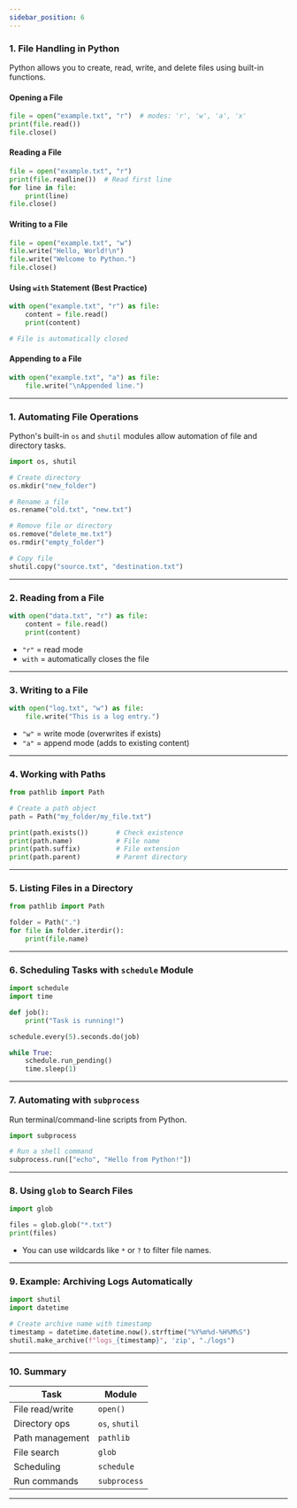 ```yaml
---
sidebar_position: 6
---
```


<!-- ## File Handling -->

### 1. File Handling in Python

Python allows you to create, read, write, and delete files using built-in functions.

#### Opening a File

```python
file = open("example.txt", "r")  # modes: 'r', 'w', 'a', 'x'
print(file.read())
file.close()
```

#### Reading a File

```python
file = open("example.txt", "r")
print(file.readline())  # Read first line
for line in file:
    print(line)
file.close()
```

#### Writing to a File

```python
file = open("example.txt", "w")
file.write("Hello, World!\n")
file.write("Welcome to Python.")
file.close()
```

#### Using `with` Statement (Best Practice)

```python
with open("example.txt", "r") as file:
    content = file.read()
    print(content)

# File is automatically closed
```

#### Appending to a File

```python
with open("example.txt", "a") as file:
    file.write("\nAppended line.")
```
---

### 1. Automating File Operations

Python's built-in `os` and `shutil` modules allow automation of file and directory tasks.

```python
import os, shutil

# Create directory
os.mkdir("new_folder")

# Rename a file
os.rename("old.txt", "new.txt")

# Remove file or directory
os.remove("delete_me.txt")
os.rmdir("empty_folder")

# Copy file
shutil.copy("source.txt", "destination.txt")
```

---

### 2. Reading from a File

```python
with open("data.txt", "r") as file:
    content = file.read()
    print(content)
```

* `"r"` = read mode
* `with` = automatically closes the file

---

### 3. Writing to a File

```python
with open("log.txt", "w") as file:
    file.write("This is a log entry.")
```

* `"w"` = write mode (overwrites if exists)
* `"a"` = append mode (adds to existing content)

---

### 4. Working with Paths

```python
from pathlib import Path

# Create a path object
path = Path("my_folder/my_file.txt")

print(path.exists())       # Check existence
print(path.name)           # File name
print(path.suffix)         # File extension
print(path.parent)         # Parent directory
```

---

### 5. Listing Files in a Directory

```python
from pathlib import Path

folder = Path(".")
for file in folder.iterdir():
    print(file.name)
```

---

### 6. Scheduling Tasks with `schedule` Module

```python
import schedule
import time

def job():
    print("Task is running!")

schedule.every(5).seconds.do(job)

while True:
    schedule.run_pending()
    time.sleep(1)
```

---

### 7. Automating with `subprocess`

Run terminal/command-line scripts from Python.

```python
import subprocess

# Run a shell command
subprocess.run(["echo", "Hello from Python!"])
```

---

### 8. Using `glob` to Search Files

```python
import glob

files = glob.glob("*.txt")
print(files)
```

* You can use wildcards like `*` or `?` to filter file names.

---

### 9. Example: Archiving Logs Automatically

```python
import shutil
import datetime

# Create archive name with timestamp
timestamp = datetime.datetime.now().strftime("%Y%m%d-%H%M%S")
shutil.make_archive(f"logs_{timestamp}", 'zip', "./logs")
```

---

### 10. Summary

| Task            | Module         |
| --------------- | -------------- |
| File read/write | `open()`       |
| Directory ops   | `os`, `shutil` |
| Path management | `pathlib`      |
| File search     | `glob`         |
| Scheduling      | `schedule`     |
| Run commands    | `subprocess`   |

---